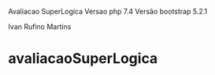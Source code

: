 Avaliacao SuperLogica
Versao php 7.4
Versão bootstrap 5.2.1

Ivan Rufino Martins
# avaliacaoSuperLogica

